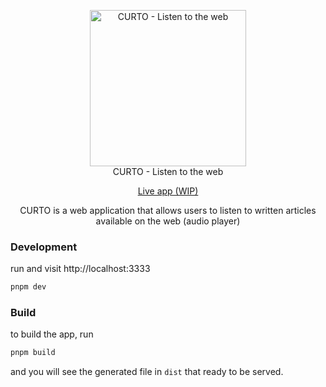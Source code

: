 <p align='center'>
  <img src='https://user-images.githubusercontent.com/8294583/190461920-2cdf6388-feb6-4520-9789-bca9fb72cc47.png' alt='CURTO - Listen to the web' width='250'/>
  <br />
  CURTO - Listen to the web
</p>

<p align='center'>
  <a href="https://curto.rocks/">Live app (WIP)</a>
</p>

<p align='center'>
  CURTO is a web application that allows users to listen to written articles available on the web (audio player)
</p>


### Development

run and visit http://localhost:3333

```bash
pnpm dev
```

### Build

to build the app, run

```bash
pnpm build
```

and you will see the generated file in `dist` that ready to be served.

